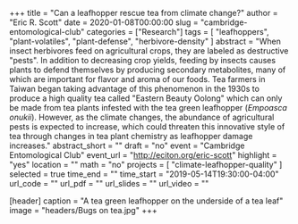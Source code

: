 +++
title = "Can a leafhopper rescue tea from climate change?"
author = "Eric R. Scott"
date = 2020-01-08T00:00:00
slug = "cambridge-entomological-club"
categories = ["Research"]
tags = [
  "leafhoppers",
  "plant-volatiles",
  "plant-defense",
  "herbivore-density"
]
abstract = "When insect herbivores feed on agricultural crops, they are labeled as destructive \"pests\".  In addition to decreasing crop yields, feeding by insects causes plants to defend themselves by producing secondary metabolites, many of which are important for flavor and aroma of our foods. Tea farmers in Taiwan began taking advantage of this phenomenon in the 1930s to produce a high quality tea called \"Eastern Beauty Oolong\" which can only be made from tea plants infested with the tea green leafhopper (*Empoasca onukii*).  However, as the climate changes, the abundance of agricultural pests is expected to increase, which could threaten this innovative style of tea through changes in tea plant chemistry as leafhopper damage increases."
abstract_short = ""
draft = "no"
event = "Cambridge Entomological Club"
event_url = "http://eciton.org/eric-scott"
highlight = "yes"
location = ""
math = "no"
projects = [
  "climate-leafhopper-quality"
]
selected = true
time_end = ""
time_start = "2019-05-14T19:30:00-04:00"
url_code = ""
url_pdf = ""
url_slides = ""
url_video = ""

[header]
caption = "A tea green leafhopper on the underside of a tea leaf"
image = "headers/Bugs on tea.jpg"
+++

